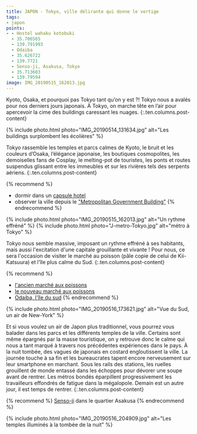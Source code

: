 ```yaml
---
title: JAPON - Tokyo, ville délirante qui donne le vertige
tags:
- japon
points:
- - Hostel wahaku kotobuki
  - 35.706565
  - 139.791993
  - Odaiba
  - 35.626722
  - 139.7721
  - Senso-ji, Asakusa, Tokyo
  - 35.713603
  - 139.79594
image: IMG_20190515_162013.jpg
---
```


Kyoto, Osaka, et pourquoi pas Tokyo tant qu’on y est ?! Tokyo nous a avalés pour nos derniers jours japonais. À Tokyo, on marche tête en l’air pour apercevoir la cime des buildings caressant les nuages.
{:.ten.columns.post-content}
<!--fin extrait-->

{% include photo.html photo="IMG_20190514_131634.jpg" alt="Les buildings surplombent les écolières" %}

Tokyo rassemble les temples et parcs calmes de Kyoto, le bruit et les couleurs d’Osaka, l’élégance japonaise, les boutiques cosmopolites, les demoiselles fans de Cosplay, le melting-pot de touristes, les ponts et routes suspendus glissant entre les immeubles et sur les rivières tels des serpents aériens.
{:.ten.columns.post-content}

{% recommend %}
- dormir dans un [capsule hotel](https://www.booking.com/hotel/jp/hoteru-hosuteru-he-bo-shou.html?aid=1595466&label=ppActionButton-cdb4851b95cb46f7de5ab9ec4786f7a7ea0fc7e)
- observer la ville depuis le ["Metropolitan Government Building"](https://goo.gl/maps/KcU1EDiSR873foMp6)
{% endrecommend %}

{% include photo.html photo="IMG_20190515_162013.jpg" alt="Un rythme effréné" %}
{% include photo.html photo="J-metro-Tokyo.jpg" alt="métro à Tokyo" %}

Tokyo nous semble massive, imposant un rythme effréné à ses habitants, mais aussi l'excitation d'une capitale grouillante et vivante ! Pour nous, ce sera l'occasion de visiter le marché au poisson (pâle copie de celui de Kii-Katsuura) et l'île plus calme du Sud.
{:.ten.columns.post-content}

{% recommend %}
- [l'ancien marché aux poissons](https://goo.gl/maps/of8my7HBAAqNeZSFA)
- [le nouveau marché aux poissons](https://goo.gl/maps/fmS2NWCDt31Uqp3H8)
- [Odaiba, l'île du sud](http://ge0.me/s3g2cmmXPX/Odaiba)
{% endrecommend %}

{% include photo.html photo="IMG_20190516_173621.jpg" alt="Vue du Sud, un air de New-York" %}

Et si vous voulez un air de Japon plus traditionnel, vous pourrez vous balader dans les parcs et les différents temples de la ville. Certains sont même épargnés par la masse touristique, on y retrouve donc le calme qui nous a tant marqué à travers nos précédentes expériences dans le pays.
À la nuit tombée, des vagues de japonais en costard engloutissent la ville. La journée touche à sa fin et les bureaucrates tapent encore nerveusement sur leur smartphone en marchant. Sous les rails des stations, les ruelles grouillent de monde entassé dans les échoppes pour dévorer une soupe avant de rentrer. Les métros bondés éparpillent progressivement les travailleurs effondrés de fatigue dans la mégalopole. Demain est un autre jour, il est temps de rentrer.
{:.ten.columns.post-content}

{% recommend %}
[Senso-ji](http://ge0.me/03g20yammV/Senso-ji) dans le quartier Asakusa
{% endrecommend %}

{% include photo.html photo="IMG_20190516_204909.jpg" alt="Les temples illuminés à la tombée de la nuit" %}

